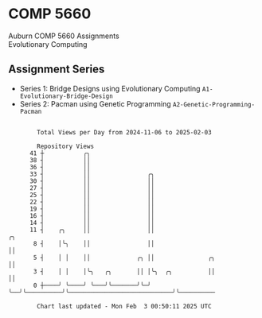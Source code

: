 # COMP 5660
Auburn COMP 5660 Assignments  
Evolutionary Computing

## Assignment Series
- Series 1: Bridge Designs using Evolutionary Computing `A1-Evolutionary-Bridge-Design`
- Series 2: Pacman using Genetic Programming `A2-Genetic-Programming-Pacman`

```

        Total Views per Day from 2024-11-06 to 2025-02-03

        Repository Views
      41 ┼           ╭╮
      38 ┤           ││
      36 ┤           ││
      33 ┤           ││                ╭╮
      30 ┤           ││                ││
      27 ┤           ││                ││
      25 ┤           ││                ││
      22 ┤           ││                ││
      19 ┤           ││                ││
      16 ┤           ││                ││
      14 ┤           ││                ││
      11 ┤    ╭╮     ││                ││                                              ╭╮
       8 ┤    │╰╮    ││                ││                                              ││
       5 ┤    │ │    ││             ╭╮ ││               ╭╮                             ││
       3 ┤    │ │    │╰╮   ╭╮       ││ │╰╮  ╭╮          ││                             ││
       0 ┼────╯ ╰────╯ ╰───╯╰───────╯╰─╯ ╰──╯╰──────────╯╰─────────────────────────────╯╰──────────

        Chart last updated - Mon Feb  3 00:50:11 2025 UTC
        
```
